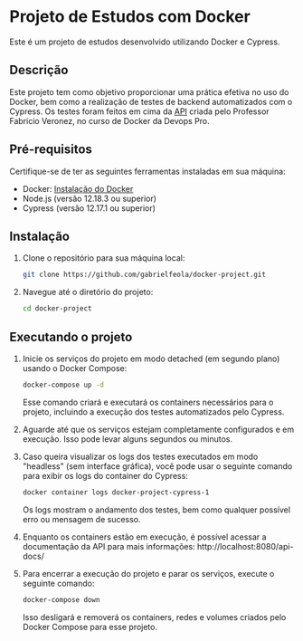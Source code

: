 # Projeto de Estudos com Docker

Este é um projeto de estudos desenvolvido utilizando Docker e Cypress.

## Descrição

Este projeto tem como objetivo proporcionar uma prática efetiva no uso do Docker, bem como a realização de testes de backend automatizados com o Cypress. Os testes foram feitos em cima da [API](https://github.com/KubeDev/api-produto/tree/main) criada pelo Professor Fabricio Veronez, no curso de Docker da Devops Pro.

## Pré-requisitos

Certifique-se de ter as seguintes ferramentas instaladas em sua máquina:

- Docker: [Instalação do Docker](https://docs.docker.com/get-docker/)
- Node.js (versão 12.18.3 ou superior)
- Cypress (versão 12.17.1 ou superior)

## Instalação

1. Clone o repositório para sua máquina local:

   ```bash
   git clone https://github.com/gabrielfeola/docker-project.git

2. Navegue até o diretório do projeto:
    ```bash
    cd docker-project

## Executando o projeto

1. Inicie os serviços do projeto em modo detached (em segundo plano) usando o Docker Compose:
    ```bash
    docker-compose up -d
    ```
    Esse comando criará e executará os containers necessários para o projeto, incluindo a execução dos testes automatizados pelo Cypress.

2. Aguarde até que os serviços estejam completamente configurados e em execução. Isso pode levar alguns segundos ou minutos.

3. Caso queira visualizar os logs dos testes executados em modo "headless" (sem interface gráfica), você pode usar o seguinte comando para exibir os logs do container do Cypress:
    ```bash
    docker container logs docker-project-cypress-1
    ```
    Os logs mostram o andamento dos testes, bem como qualquer possível erro ou mensagem de sucesso.

4. Enquanto os containers estão em execução, é possível acessar a documentação da API para mais informações: http://localhost:8080/api-docs/
    

5. Para encerrar a execução do projeto e parar os serviços, execute o seguinte comando:
    ```bash
    docker-compose down
    ```
    Isso desligará e removerá os containers, redes e volumes criados pelo Docker Compose para esse projeto.